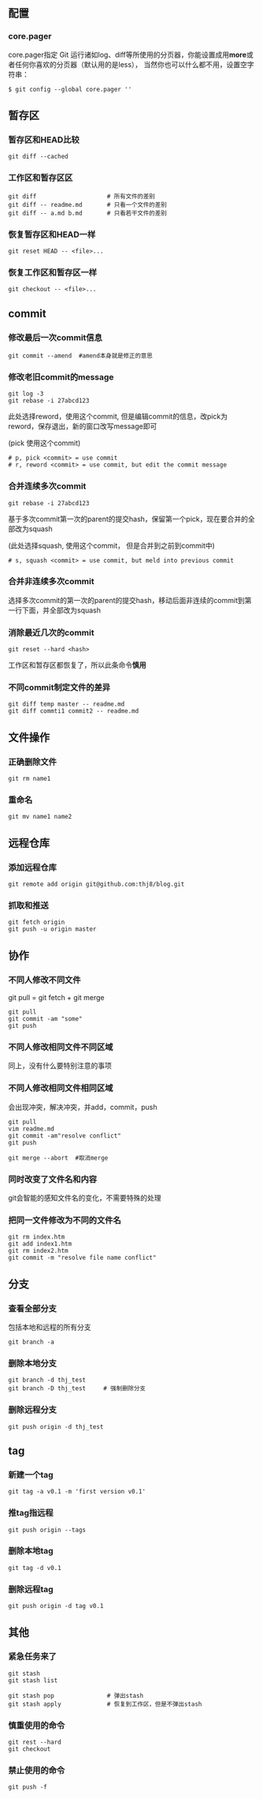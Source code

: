 
## 配置
### core.pager
core.pager指定 Git 运行诸如log、diff等所使用的分页器，你能设置成用**more**或者任何你喜欢的分页器（默认用的是less）， 当然你也可以什么都不用，设置空字符串：

```
$ git config --global core.pager ''
```

## 暂存区

### 暂存区和HEAD比较
```
git diff --cached
```

### 工作区和暂存区区
```
git diff                    # 所有文件的差别
git diff -- readme.md       # 只看一个文件的差别
git diff -- a.md b.md       # 只看若干文件的差别
```

### 恢复暂存区和HEAD一样
```
git reset HEAD -- <file>...
```

### 恢复工作区和暂存区一样
```
git checkout -- <file>...
```

## commit

### 修改最后一次commit信息
```
git commit --amend  #amend本身就是修正的意思
```

### 修改老旧commit的message
```
git log -3
git rebase -i 27abcd123
```
此处选择reword，使用这个commit, 但是编辑commit的信息，改pick为reword，保存退出，新的窗口改写message即可

(pick 使用这个commit)
```
# p, pick <commit> = use commit
# r, reword <commit> = use commit, but edit the commit message
```

### 合并连续多次commit
```
git rebase -i 27abcd123
```
基于多次commit第一次的parent的提交hash，保留第一个pick，现在要合并的全部改为squash

(此处选择squash, 使用这个commit， 但是合并到之前到commit中)
```
# s, squash <commit> = use commit, but meld into previous commit
```

### 合并非连续多次commit
选择多次commit的第一次的parent的提交hash，移动后面非连续的commit到第一行下面，并全部改为squash

### 消除最近几次的commit
```
git reset --hard <hash>
```
工作区和暂存区都恢复了，所以此条命令**慎用**

### 不同commit制定文件的差异
```
git diff temp master -- readme.md
git diff commti1 commit2 -- readme.md
```

## 文件操作
### 正确删除文件
```
git rm name1
```

### 重命名
```
git mv name1 name2
```

## 远程仓库

### 添加远程仓库
```
git remote add origin git@github.com:thj8/blog.git
```

### 抓取和推送
```
git fetch origin
git push -u origin master
```


## 协作

### 不同人修改不同文件
git pull = git fetch + git merge
```
git pull
git commit -am "some"
git push
```

### 不同人修改相同文件不同区域
同上，没有什么要特别注意的事项

### 不同人修改相同文件相同区域
会出现冲突，解决冲突，并add，commit，push
```
git pull
vim readme.md
git commit -am"resolve conflict"
git push
```
```
git merge --abort  #取消merge
```

### 同时改变了文件名和内容 
git会智能的感知文件名的变化，不需要特殊的处理

### 把同一文件修改为不同的文件名
```
git rm index.htm
git add index1.htm
git rm index2.htm
git commit -m "resolve file name conflict"
```

## 分支

### 查看全部分支
包括本地和远程的所有分支
```
git branch -a
```

### 删除本地分支
```
git branch -d thj_test
git branch -D thj_test     # 强制删除分支
```

### 删除远程分支
```
git push origin -d thj_test
```

## tag
### 新建一个tag
```
git tag -a v0.1 -m 'first version v0.1'
```

### 推tag指远程
```
git push origin --tags
```

### 删除本地tag
```
git tag -d v0.1
```

### 删除远程tag
```
git push origin -d tag v0.1
```

## 其他
### 紧急任务来了
```
git stash
git stash list

git stash pop               # 弹出stash
git stash apply             # 恢复到工作区，但是不弹出stash
```

### 慎重使用的命令
```
git rest --hard
git checkout
```

### 禁止使用的命令
```
git push -f
```
